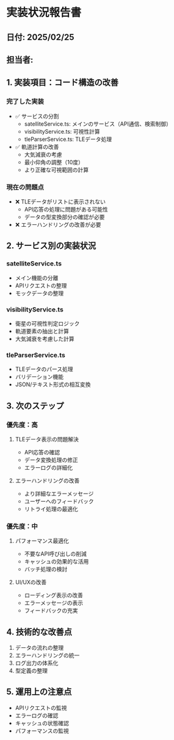 # 実装状況報告書

## 日付: 2025/02/25

## 担当者:

## 1. 実装項目：コード構造の改善

### 完了した実装
- ✅ サービスの分割
  - satelliteService.ts: メインのサービス（API通信、検索制御）
  - visibilityService.ts: 可視性計算
  - tleParserService.ts: TLEデータ処理
- ✅ 軌道計算の改善
  - 大気減衰の考慮
  - 最小仰角の調整（10度）
  - より正確な可視範囲の計算

### 現在の問題点
- ❌ TLEデータがリストに表示されない
  - API応答の処理に問題がある可能性
  - データの型変換部分の確認が必要
- ❌ エラーハンドリングの改善が必要

## 2. サービス別の実装状況

### satelliteService.ts
- メイン機能の分離
- APIリクエストの整理
- モックデータの整理

### visibilityService.ts
- 衛星の可視性判定ロジック
- 軌道要素の抽出と計算
- 大気減衰を考慮した計算

### tleParserService.ts
- TLEデータのパース処理
- バリデーション機能
- JSON/テキスト形式の相互変換

## 3. 次のステップ

### 優先度：高
1. TLEデータ表示の問題解決
   - API応答の確認
   - データ変換処理の修正
   - エラーログの詳細化

2. エラーハンドリングの改善
   - より詳細なエラーメッセージ
   - ユーザーへのフィードバック
   - リトライ処理の最適化

### 優先度：中
1. パフォーマンス最適化
   - 不要なAPI呼び出しの削減
   - キャッシュの効果的な活用
   - バッチ処理の検討

2. UI/UXの改善
   - ローディング表示の改善
   - エラーメッセージの表示
   - フィードバックの充実

## 4. 技術的な改善点
1. データの流れの整理
2. エラーハンドリングの統一
3. ログ出力の体系化
4. 型定義の整理

## 5. 運用上の注意点
- APIリクエストの監視
- エラーログの確認
- キャッシュの状態確認
- パフォーマンスの監視
